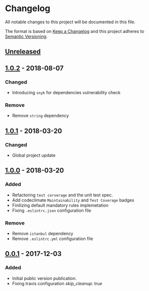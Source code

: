 # Changelog
All notable changes to this project will be documented in this file.

The format is based on [Keep a Changelog](https://keepachangelog.com/en/1.0.0/)
and this project adheres to [Semantic Versioning](https://semver.org/spec/v2.0.0.html).

## [Unreleased]

## [1.0.2] - 2018-08-07
### Changed
- Introducing `snyk` for dependencies vulnerability check

### Remove
- Remove `string` dependency

## [1.0.1] - 2018-03-20
### Changed
- Global project update

## [1.0.0] - 2018-03-20
### Added
- Refactoring `test corverage` and the unit test spec.
- Add codeclimate `Maintainability` and `Test Coverage` badges
- Finilizing default mandatory rules implemetation
- Fixing `.eslintrc.json` configuration file

### Remove
- Remove `istanbul` dependency
- Remove `.eslintrc.yml` configuration file

## [0.0.1] - 2017-12-03
### Added
- Initial public version publication.
- Fixing travis configuration *skip_cleanup: true*

[Unreleased]: https://github.com/djanta/djantajs-compiler-core/compare/v1.0.2...HEAD
[1.0.2]: https://github.com/djanta/djantajs-compiler-core/compare/v1.0.1...v1.0.2
[1.0.1]: https://github.com/djanta/djantajs-compiler-core/compare/v1.0.0...v1.0.1
[1.0.0]: https://github.com/djanta/djantajs-compiler-core/compare/v0.0.1...v1.0.0
[0.0.1]: https://github.com/djanta/djantajs-compiler-core/compare/v0.0.0...v0.0.1
